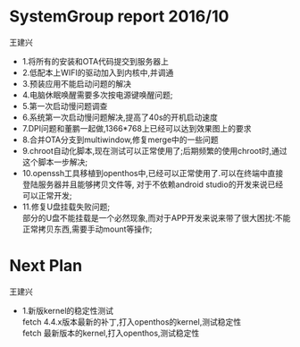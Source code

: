 # SystemGroup report 2016/10
王建兴  
- 1.将所有的安装和OTA代码提交到服务器上  
- 2.低配本上WIFI的驱动加入到内核中,并调通  
- 3.预装应用不能启动问题的解决  
- 4.电脑休眠唤醒需要多次按电源键唤醒问题;  
- 5.第一次启动慢问题调查  
- 6.系统第一次启动慢问题解决,提高了40s的开机启动速度  
- 7.DPI问题和董鹏一起做,1366*768上已经可以达到效果图上的要求  
- 8.合并OTA分支到multiwindow,修复merge中的一些问题  
- 9.chroot自动化脚本,现在测试可以正常使用了;后期频繁的使用chroot时,通过这个脚本一步解决;  
- 10.openssh工具移植到openthos中,已经可以正常使用了.可以在终端中直接登陆服务器并且能够拷贝文件等,
对于不依赖android studio的开发来说已经可以正常开发;  
- 11.修复U盘挂载失败问题;  
部分的U盘不能挂载是一个必然现象,而对于APP开发来说来带了很大困扰:不能正常拷贝东西,需要手动mount等操作;

# Next Plan
王建兴  
- 1.新版kernel的稳定性测试  
fetch 4.4.x版本最新的补丁,打入openthos的kernel,测试稳定性  
fetch 最新版本的kernel,打入openthos,测试稳定性
